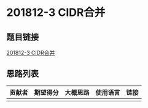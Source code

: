 # 201812-3 CIDR合并

## 题目链接

[201812-3 CIDR合并](http://118.190.20.162/view.page?gpid=T82)

## 思路列表

| 贡献者 | 期望得分 | 大概思路 | 使用语言 | 链接 |
| :-: | :-: | :-: | :-: | :-: | 
|  |  |  |  |  |
